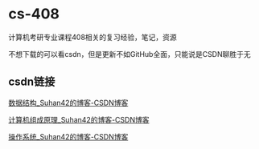 # cs-408
计算机考研专业课程408相关的复习经验，笔记，资源



不想下载的可以看csdn，但是更新不如GitHub全面，只能说是CSDN聊胜于无

## csdn链接

[数据结构_Suhan42的博客-CSDN博客](https://blog.csdn.net/weixin_51350847/category_12593927.html)

[计算机组成原理_Suhan42的博客-CSDN博客](https://blog.csdn.net/weixin_51350847/category_12596653.html)

[操作系统_Suhan42的博客-CSDN博客](https://blog.csdn.net/weixin_51350847/category_12759078.html)
